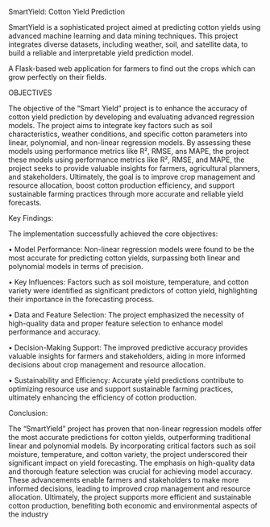 SmartYield: Cotton Yield Prediction

SmartYield is a sophisticated project aimed at predicting cotton yields using advanced machine learning and data mining techniques. This project integrates diverse datasets, including weather, soil, and satellite data, to build a reliable and interpretable yield prediction model.

A Flask-based web application for farmers to find out the crops which can grow perfectly on their fields.

OBJECTIVES

The objective of the “Smart Yield” project is to enhance the accuracy of cotton yield prediction by 
developing and evaluating advanced regression models. The project aims to integrate key factors 
such as soil characteristics, weather conditions, and specific cotton parameters into linear, 
polynomial, and non-linear regression models. By assessing these models using performance 
metrics like R², RMSE, ans MAPE, the project these models using performance metrics like R², 
RMSE, and MAPE, the project seeks to provide valuable insights for farmers, agricultural planners, 
and stakeholders. Ultimately, the goal is to improve crop management and resource allocation, 
boost cotton production efficiency, and support sustainable farming practices through more accurate 
and reliable yield forecasts.

Key Findings:

The implementation successfully achieved the core objectives:

• Model Performance: Non-linear regression models were found to be the most accurate for 
predicting cotton yields, surpassing both linear and polynomial models in terms of precision.

• Key Influences: Factors such as soil moisture, temperature, and cotton variety were 
identified as significant predictors of cotton yield, highlighting their importance in the 
forecasting process. 

• Data and Feature Selection: The project emphasized the necessity of high-quality data and 
proper feature selection to enhance model performance and accuracy.

• Decision-Making Support: The improved predictive accuracy provides valuable insights for 
farmers and stakeholders, aiding in more informed decisions about crop management and 
resource allocation.

• Sustainability and Efficiency: Accurate yield predictions contribute to optimizing resource 
use and support sustainable farming practices, ultimately enhancing the efficiency of cotton 
production.

Conclusion:

The “SmartYield” project has proven that non-linear regression models offer the most accurate 
predictions for cotton yields, outperforming traditional linear and polynomial models. By 
incorporating critical factors such as soil moisture, temperature, and cotton variety, the project 
underscored their significant impact on yield forecasting. The emphasis on high-quality data and 
thorough feature selection was crucial for achieving model accuracy. These advancements enable 
farmers and stakeholders to make more informed decisions, leading to improved crop management 
and resource allocation. Ultimately, the project supports more efficient and sustainable cotton 
production, benefiting both economic and environmental aspects of the
industry
